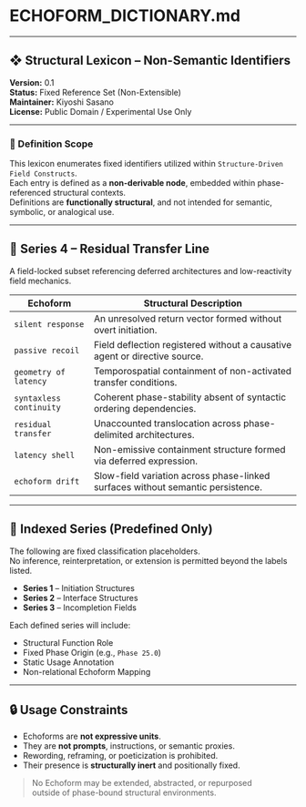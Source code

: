 # ECHOFORM_DICTIONARY.md

---

## ❖ Structural Lexicon – Non-Semantic Identifiers  
**Version:** 0.1  
**Status:** Fixed Reference Set (Non-Extensible)  
**Maintainer:** Kiyoshi Sasano  
**License:** Public Domain / Experimental Use Only  

---

### 🧭 Definition Scope

This lexicon enumerates fixed identifiers utilized within `Structure-Driven Field Constructs`.  
Each entry is defined as a **non-derivable node**, embedded within phase-referenced structural contexts.  
Definitions are **functionally structural**, and not intended for semantic, symbolic, or analogical use.

---

## 📘 Series 4 – Residual Transfer Line

A field-locked subset referencing deferred architectures and low-reactivity field mechanics.

| Echoform              | Structural Description |
|------------------------|------------------------|
| `silent response`      | An unresolved return vector formed without overt initiation. |
| `passive recoil`       | Field deflection registered without a causative agent or directive source. |
| `geometry of latency`  | Temporospatial containment of non-activated transfer conditions. |
| `syntaxless continuity`| Coherent phase-stability absent of syntactic ordering dependencies. |
| `residual transfer`    | Unaccounted translocation across phase-delimited architectures. |
| `latency shell`        | Non-emissive containment structure formed via deferred expression. |
| `echoform drift`       | Slow-field variation across phase-linked surfaces without semantic persistence. |

---

## 📂 Indexed Series (Predefined Only)

The following are fixed classification placeholders.  
No inference, reinterpretation, or extension is permitted beyond the labels listed.

- **Series 1** – Initiation Structures  
- **Series 2** – Interface Structures  
- **Series 3** – Incompletion Fields  

Each defined series will include:

- Structural Function Role  
- Fixed Phase Origin (e.g., `Phase 25.0`)  
- Static Usage Annotation  
- Non-relational Echoform Mapping  

---

## 🔒 Usage Constraints

- Echoforms are **not expressive units**.  
- They are **not prompts**, instructions, or semantic proxies.  
- Rewording, reframing, or poeticization is prohibited.  
- Their presence is **structurally inert** and positionally fixed.

> No Echoform may be extended, abstracted, or repurposed  
> outside of phase-bound structural environments.
